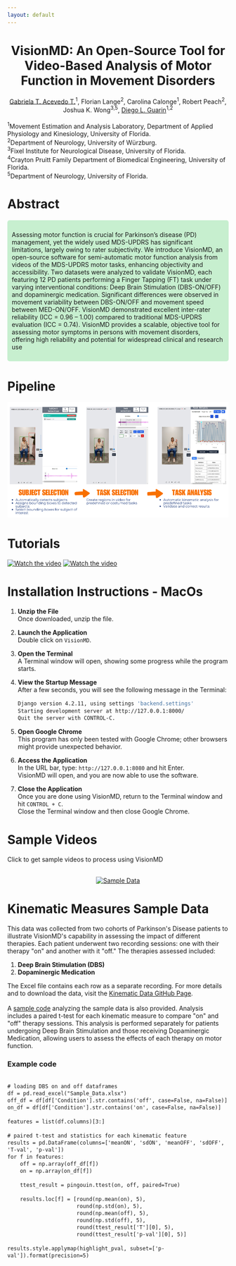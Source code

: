 ```yaml
---
layout: default
---
```


<h1 align="center">VisionMD: An Open-Source Tool for Video-Based Analysis of Motor Function in Movement Disorders</h1>
<div align="center">
  <a href="https://www.linkedin.com/in/gabrielaacevedot/" target="_blank">Gabriela T. Acevedo T.</a><sup>1</sup>, Florian Lange<sup>2</sup>, Carolina Calonge<sup>1</sup>, Robert Peach<sup>2</sup>, Joshua K. Wong<sup>3,5</sup>, <a href="https://www.linkedin.com/in/diego-guarin/" target="_blank">Diego L. Guarin</a><sup>1,2</sup>
</div>
<br>
<sup>1</sup>Movement Estimation and Analysis Laboratory, Department of Applied Physiology and Kinesiology, University of Florida.
<br>
<sup>2</sup>Department of Neurology, University of Würzburg.
<br>
<sup>3</sup>Fixel Institute for Neurological Disease, University of Florida.
<br>
<sup>4</sup>Crayton Pruitt Family Department of Biomedical Engineering, University of Florida.
<br>
<sup>5</sup>Department of Neurology, University of Florida. 

# Abstract
<div style="background-color: #C7EFCF; padding: 10px; border-radius: 5px; margin: 20px 0;">
  <p>Assessing motor function is crucial for Parkinson’s disease (PD) management, yet  the widely used MDS-UPDRS has significant limitations, largely owing to rater subjectivity. We introduce VisionMD, an open-source software for semi-automatic motor function analysis from videos of the MDS-UPDRS motor tasks, enhancing objectivity and accessibility. Two datasets were analyzed to validate VisionMD, each featuring 12 PD patients performing a Finger Tapping (FT) task under varying interventional conditions: Deep Brain Stimulation (DBS-ON/OFF) and dopaminergic medication. Significant differences were observed in movement variability between DBS-ON/OFF and movement speed between MED-ON/OFF. VisionMD demonstrated excellent inter-rater reliability (ICC = 0.96 – 1.00) compared to traditional MDS-UPDRS evaluation (ICC = 0.74). VisionMD provides a scalable, objective tool for assessing motor symptoms in persons with movement disorders, offering high reliability and potential for widespread clinical and research use</p>
</div>

# Pipeline
<div align="center">
    <img src="files/VisionMD.png" alt="Pipeline" />
</div>

# Tutorials
[![Watch the video](https://img.youtube.com/vi/nEziXfARw8o/maxresdefault.jpg)](https://youtu.be/nEziXfARw8o)
[![Watch the video](https://img.youtube.com/vi/jZDgEBjXwP8/maxresdefault.jpg)](https://youtu.be/jZDgEBjXwP8)

# Installation Instructions - MacOs

1. **Unzip the File**  
   Once downloaded, unzip the file.

2. **Launch the Application**  
   Double click on `VisionMD`.

3. **Open the Terminal**  
   A Terminal window will open, showing some progress while the program starts.

4. **View the Startup Message**  
   After a few seconds, you will see the following message in the Terminal:

   ```bash
   Django version 4.2.11, using settings 'backend.settings'
   Starting development server at http://127.0.0.1:8000/
   Quit the server with CONTROL-C.
    ```
5. **Open Google Chrome**  
   This program has only been tested with Google Chrome; other browsers might provide unexpected behavior.

6. **Access the Application**  
   In the URL bar, type: `http://127.0.0.1:8080` and hit Enter.  
   VisionMD will open, and you are now able to use the software.

7. **Close the Application**  
   Once you are done using VisionMD, return to the Terminal window and hit `CONTROL + C`.  
   Close the Terminal window and then close Google Chrome.

# Sample Videos
Click to get sample videos to process using VisionMD
<br>
<br>
<div align="center">
  <a href="https://github.com/mea-lab/VisionMD-Tutorial/tree/main/sampledata/Videos" target="_blank">
    <img src="files/sample_data.png" alt="Sample Data" width="500">
  </a>
</div>

# Kinematic Measures Sample Data

This data was collected from two cohorts of Parkinson's Disease patients to illustrate VisionMD's capability in assessing the impact of different therapies. Each patient underwent two recording sessions: one with their therapy "on" and another with it "off." The therapies assessed included:

1. **Deep Brain Stimulation (DBS)**
2. **Dopaminergic Medication**

The Excel file contains each row as a separate recording. For more details and to download the data, visit the [Kinematic Data GitHub Page](https://github.com/mea-lab/VisionMD-Tutorial/tree/main/sampledata/KinematicData).
<br><br>
A <a href="https://github.com/mea-lab/VisionMD-Tutorial/tree/main/sampledata/KinematicData/data_analysis.ipynb">sample code</a> analyzing the sample data is also provided. Analysis includes a paired t-test for each kinematic measure to compare "on" and "off" therapy sessions. This analysis is performed separately for patients undergoing Deep Brain Stimulation and those receiving Dopaminergic Medication, allowing users to assess the effects of each therapy on motor function.

### Example code
<pre><code class="language-python">
# loading DBS on and off dataframes 
df = pd.read_excel("Sample_Data.xlsx")
off_df = df[df['Condition'].str.contains('off', case=False, na=False)]
on_df = df[df['Condition'].str.contains('on', case=False, na=False)]

features = list(df.columns)[3:]

# paired t-test and statistics for each kinematic feature
results = pd.DataFrame(columns=['meanON', 'sdON', 'meanOFF', 'sdOFF', 'T-val', 'p-val'])
for f in features:
    off = np.array(off_df[f])
    on = np.array(on_df[f])
    
    ttest_result = pingouin.ttest(on, off, paired=True)
    
    results.loc[f] = [round(np.mean(on), 5),
                      round(np.std(on), 5),
                      round(np.mean(off), 5),
                      round(np.std(off), 5),
                      round(ttest_result['T'][0], 5), 
                      round(ttest_result['p-val'][0], 5)]

results.style.applymap(highlight_pval, subset=['p-val']).format(precision=5)
</code></pre>

